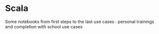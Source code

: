 # Scala
Some notebooks from first steps to the last use cases : personal trainings and completion with school use cases
